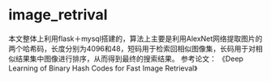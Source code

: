# image_retrival　
本文整体上利用flask＋mysql搭建的，算法上主要是利用AlexNet网络提取图片的两个哈希码，长度分别为4096和48，短码用于检索回相似图像集，长码用于对相似结果集中图像进行排序，从而得到最终的搜索结果。
参考论文：
《Deep Learning of Binary Hash Codes for Fast Image Retrieval》
